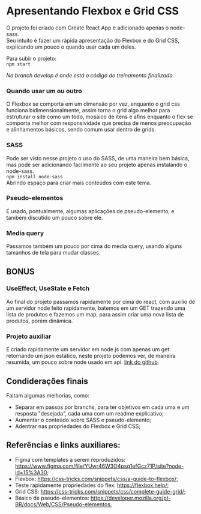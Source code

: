 # Apresentando Flexbox e Grid CSS
  
O projeto foi criado com Create React App e adicionado apenas o node-sass.  
Seu intuito é fazer um rápida apresentação do Flexbox e do Grid CSS, explicando um pouco o quando usar cada um deles.

Para subir o projeto:  
`npm start`
  
*Na branch develop é onde está o código do treinamento finalizado.*


### Quando usar um ou outro

O Flexbox se comporta em um dimensão por vez, enquanto o grid css funciona bidimensionalmente, assim torna o grid algo melhor para estruturar o site como um todo, mosaico de itens e afins enquanto o flex se comporta melhor com responsividade que precisa de menos preocupação e alinhamentos básicos, sendo comum usar dentro de grids.


### SASS

Pode ser visto nesse projeto o uso do SASS, de uma maneira bem básica, mas pode ser adicionando facilmente ao seu projeto apenas instalando o node-sass.  
`npm install node-sass`  
Abrindo espaço para criar mais conteúdos com este tema. 

### Pseudo-elementos

É usado, pontualmente, algumas aplicações de pseudo-elemento, e também discutido um pouco sobre ele.


### Media query

Passamos também um pouco por cima do media query, usando alguns tamanhos de tela para mudar classes.
  
  
## BONUS
### UseEffect, UseState e Fetch

Ao final do projeto passamos rapidamente por cima do react, com auxilio de um servidor node feito rapidamente, batemos em um GET trazendo uma lista de produtos e fazemos um map, para assim criar uma nova lista de produtos, porém dinâmica.  

### Projeto auxiliar

É criado rapidamente um servidor em node.js com apenas um get retornando um json estático, neste projeto podemos ver, de maneira resumida, um pouco sobre node usado em api.
[link do github](https://github.com/matheusscbb/simple-server).
  
  
## Condiderações finais

Faltam algumas melhorias, como:  
  - Separar em passos por branchs, para ter objetivos em cada uma e um resposta "desejada", cada uma com um readme explicativo;
  - Aumentar o conteúdo sobre SASS e pseudo-elemento;
  - Adentrar nas propriedades do Flexbox e Grid CSS;
    
    
    
    
## Referências e links auxiliares:
- Figma com templates a serem reproduzidos: https://www.figma.com/file/YUwr46W3O4psq1efGcz71P/site?node-id=15%3A30;
- Flexbox: https://css-tricks.com/snippets/css/a-guide-to-flexbox/;
- Teste rapidamente propriedades do flex: https://flexbox.help/;
- Grid CSS: https://css-tricks.com/snippets/css/complete-guide-grid/;
- Básico de pseudo-elementos: https://developer.mozilla.org/pt-BR/docs/Web/CSS/Pseudo-elementos;
